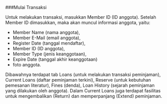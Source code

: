 ###Mulai Transaksi

Untuk melakukan transaksi, masukkan Member ID (ID anggota). Setelah Member ID dimasukkan, maka akan muncul informasi anggota, yaitu: 
- Member Name (nama anggota), 
- Member E-Mail (email anggota), 
- Register Date (tanggal mendaftar), 
- Member ID (ID anggota), 
- Member Type (jenis keanggotaan), 
- Expire Date (tanggal akhir keanggotaan) 
- foto anggota. 

Dibawahnya terdapat tab Loans (untuk melakukan transaksi peminjaman), Current Loans (daftar peminjaman terkini), Reserve (untuk kebutuhan pemesanan literatur), Fines (denda), Loan History (sejarah peminjaman yang dilakukan oleh anggota). Dalam Current Loans juga terdapat fasilitas untuk mengembalikan (Return) dan memperpanjang (Extend) peminjaman.
